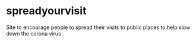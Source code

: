 # spreadyourvisit
Site to encourage people to spread their visits to public places to help slow down the corona virus
